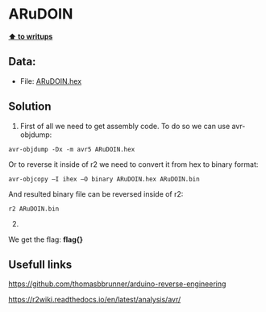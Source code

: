 # ARuDOIN

**[⬆ to writups](../README.md)**

## Data:

- File: [ARuDOIN.hex](../../Tasks/Reverse/ARuDOIN/ARuDOIN.hex)

## Solution

1.  First of all we need to get assembly code. To do so we can use avr-objdump:
```
avr-objdump -Dx -m avr5 ARuDOIN.hex
```
Or to reverse it inside of r2 we need to convert it from hex to binary format:
```
avr-objcopy –I ihex –O binary ARuDOIN.hex ARuDOIN.bin
```
And resulted binary file can be reversed inside of r2: 
```
r2 ARuDOIN.bin
```

2.  

We get the flag: **flag{}**

## Usefull links
https://github.com/thomasbbrunner/arduino-reverse-engineering

https://r2wiki.readthedocs.io/en/latest/analysis/avr/
